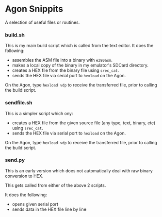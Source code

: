 # Agon Snippits

A selection of useful files or routines.

### build.sh
This is my main build script which is called from the text editor. It does the following:
- assembles the ASM file into a binary with `ez80asm`.
- makes a local copy of the binary in my emulator's SDCard directory.
- creates a HEX file from the binary file using `srec_cat`.
- sends the HEX file via serial port to `hexload` on the Agon.

On the Agon, type `hexload vdp` to receive the transferred file, prior to calling the build script.


### sendfile.sh
This is a simpler script which ony:
- creates a HEX file from the given source file (any type, text, binary, etc) using `srec_cat`.
- sends the HEX file via serial port to `hexload` on the Agon.

On the Agon, type `hexload vdp` to receive the transferred file, prior to calling the build script.


### send.py
This is an early version which does not automatically deal with raw binary conversion to HEX.

This gets called from either of the above 2 scripts.

It does the following:
- opens given serial port
- sends data in the HEX file line by line



